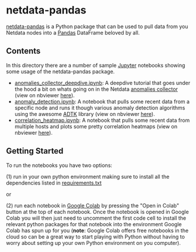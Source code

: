 # netdata-pandas

[netdata-pandas](https://github.com/netdata/netdata-pandas/tree/master/) is a Python package that can be used to pull data from you Netdata nodes into a [Pandas](https://pandas.pydata.org/pandas-docs/stable/index.html) DataFrame beloved by all.

## Contents

In this directory there are a number of sample [Jupyter](https://jupyter.org/) notebooks showing some usage of the netdata-pandas package.

- [anomalies_collector_deepdive.ipynb](anomalies_collector_deepdive.ipynb): A deepdive tutorial that goes under the hood a bit on whats going on in the Netdata [anomalies collector](https://github.com/andrewm4894/netdata/tree/anomalies-collector/collectors/python.d.plugin/anomalies) (view on nbviewer [here](https://nbviewer.jupyter.org/github/netdata/community/blob/main/netdata-agent-api/netdata-pandas/anomalies_collector_deepdive.ipynb)).
- [anomaly_detection.ipynb](anomaly_detection.ipynb): A notebook that pulls some recent data from a specific node and runs it though various anomaly detection algorithms using the awesome [ADTK](https://adtk.readthedocs.io/en/stable/index.html) library (view on nbviewer [here](https://nbviewer.jupyter.org/github/netdata/community/blob/main/netdata-agent-api/netdata-pandas/anomaly_detection.ipynb)).
- [correlation_heatmap.ipynb](correlation_heatmap.ipynb): A notebook that pulls some recent data from multiple hosts and plots some pretty correlation heatmaps (view on nbviewer [here](https://nbviewer.jupyter.org/github/netdata/community/blob/main/netdata-agent-api/netdata-pandas/anomaly_detection.ipynb)). 
 

## Getting Started

To run the notebooks you have two options:

(1) run in your own python environment making sure to install all the dependencies listed in [requirements.txt](requirements.txt) 

or

(2) run each notebook in [Google Colab](https://colab.research.google.com/) by pressing the "Open in Colab" button at the top of each notebook. Once the notebook is opened in Google Colab you will then just need to uncomment the first code cell to install the relevant python packages for that notebook into the environment Google Colab has spun up for you (**note**: Google Colab offers free notebooks in the cloud so can be a great way to start playing with Python without having to worry about setting up your own Python environment on you computer). 
